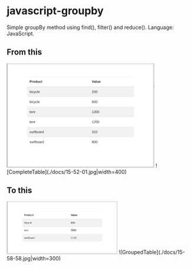 # javascript-groupby
Simple groupBy method using find(), filter() and reduce(). Language: JavaScript.

## From this
<img src="./docs/15-52-01.jpg" width="400" alt="Complete Table">
![CompleteTable](./docs/15-52-01.jpg|width=400)

## To this
<img src="docs/15-58-58.jpg" width="300" alt="Grouped Table">
![GroupedTable](./docs/15-58-58.jpg|width=300)
